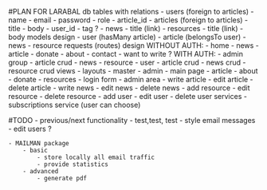 #PLAN FOR LARABAL
    db tables with relations
        - users (foreign  to articles) 
            - name
            - email
            - password
            - role
            - article_id
        - articles (foreign to articles)
            - title
            - body
            - user_id
            - tag ?
        - news
            - title (link)
        - resources
            - title (link)
            - body
    models design
        - user (hasMany article)
        - article (belongsTo user)
        - news
        - resource
    requests (routes) design
        WITHOUT AUTH:
            - home
            - news
            - article
            - donate
            - about
            - contact
            - want to write ?
        WITH AUTH:
        - admin group
            - article crud
            - news
            - resource
        - user 
            - article crud
            - news crud
            - resource crud
    views
        - layouts
            - master
            - admin
        - main page
        - article
        - about
        - donate
        - resources
        - login form
        - admin area
            - write article
            - edit article
            - delete article
            - write news
            - edit news
            - delete news
            - add resource
            - edit resource
            - delete resource
            - add user
            - edit user
            - delete user
    services
        - subscriptions service (user can choose)

#TODO
    - previous/next functionality
    - test,test, test
    - style email messages
    - edit users ?

    - MAILMAN package
        - basic
            - store locally all email traffic
            - provide statistics
        - advanced
            - generate pdf



